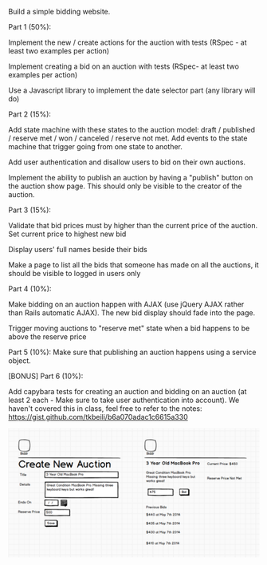 Build a simple bidding website.

Part 1 (50%):

Implement the new / create actions for the auction with tests (RSpec - at least two examples per action)

Implement creating a bid on an auction with tests (RSpec- at least two examples per action)

Use a Javascript library to implement the date selector part (any library will do)



Part 2 (15%):

Add state machine with these states to the auction model: draft / published / reserve met / won / canceled / reserve not met. Add events to the state machine that trigger going from one state to another.

Add user authentication and disallow users to bid on their own auctions.

Implement the ability to publish an auction by having a "publish" button on the auction show page. This should only be visible to the creator of the auction.


Part 3 (15%):

Validate that bid prices must by higher than the current price of the auction. Set current price to highest new bid

Display users' full names beside their bids

Make a page to list all the bids that someone has made on all the auctions, it should be visible to logged in users only



Part 4 (10%):

Make bidding on an auction happen with AJAX (use jQuery AJAX rather than Rails automatic AJAX). The new bid display should fade into the page.

Trigger moving auctions to "reserve met" state when a bid happens to be above the reserve price


Part 5 (10%):
Make sure that publishing an auction happens using a service object.

[BONUS] Part 6 (10%):

Add capybara tests for creating an auction and bidding on an auction (at least 2 each - Make sure to take user authentication into account). We haven't covered this in class, feel free to refer to the notes: https://gist.github.com/tkbeili/b6a070adac1c6615a330




![alt tag](public/codecore-final-exam.png)
